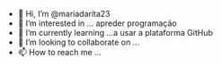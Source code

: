 - 👋 Hi, I’m @mariadarita23
- 👀 I’m interested in ... apreder programação
- 🌱 I’m currently learning ...a usar a plataforma GitHub
- 💞️ I’m looking to collaborate on ...
- 📫 How to reach me ...

<!---
mariadarita23/mariadarita23 is a ✨ special ✨ repository because its `README.md` (this file) appears on your GitHub profile.
You can click the Preview link to take a look at your changes.
--->

